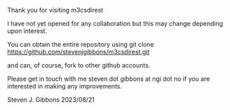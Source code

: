 Thank you for visiting m3csdirest

I have not yet opened for any collaboration but this may change depending upon interest.

You can obtain the entire repository using
git clone https://github.com/stevenjgibbons/m3csdirest.git

and can, of course, fork to other github accounts.

Please get in touch with me steven dot gibbons at ngi dot no
if you are interested in making any improvements.

Steven J. Gibbons 2023/08/21
